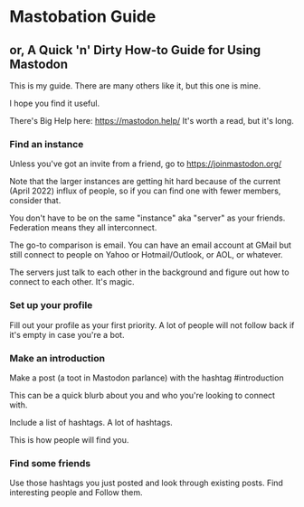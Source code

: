 # Mastobation Guide

## or, A Quick 'n' Dirty How-to Guide for Using Mastodon

This is my guide. There are many others like it, but this one is mine.

I hope you find it useful. 

There's Big Help here: https://mastodon.help/
It's worth a read, but it's long. 


### Find an instance

Unless you've got an invite from a friend, go to https://joinmastodon.org/

Note that the larger instances are getting hit hard because of the current (April 2022) influx of people, so if you can find one with fewer members, consider that.

You don't have to be on the same "instance" aka "server" as your friends. Federation means they all interconnect.

The go-to comparison is email. You can have an email account at GMail but still connect to people on Yahoo or Hotmail/Outlook, or AOL, or whatever.

The servers just talk to each other in the background and figure out how to connect to each other. It's magic.

### Set up your profile

Fill out your profile as your first priority. A lot of people will not follow back if it's empty in case you're a bot.

### Make an introduction

Make a post (a toot in Mastodon parlance) with the hashtag #introduction

This can be a quick blurb about you and who you're looking to connect with.

Include a list of hashtags. A lot of hashtags.

This is how people will find you.

### Find some friends

Use those hashtags you just posted and look through existing posts. Find interesting people and Follow them.


